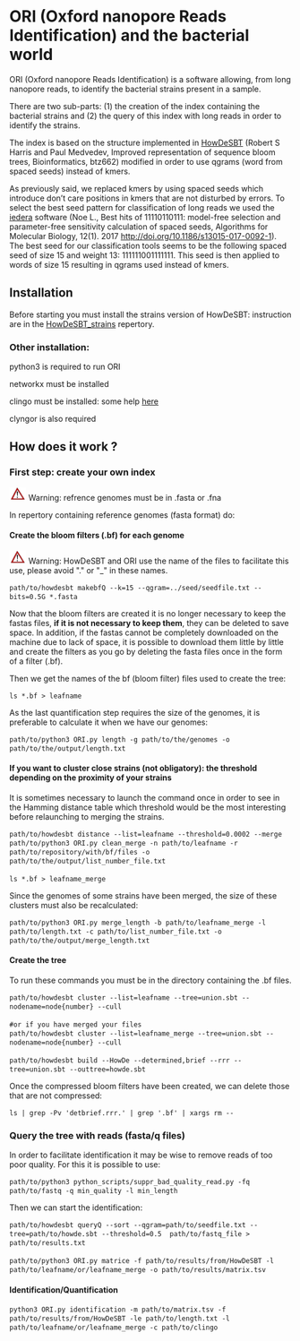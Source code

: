 # ORI (Oxford nanopore Reads Identification) and the bacterial world

ORI (Oxford nanopore Reads Identification) is a software allowing, from long nanopore reads, to identify the bacterial strains present in a sample. 

There are two sub-parts: (1) the creation of the index containing the bacterial strains and (2) the query of this index with long reads in order to identify the strains. 

The index is based on the structure implemented in [HowDeSBT](https://github.com/medvedevgroup/HowDeSBT) (Robert S Harris and Paul Medvedev, Improved representation of sequence bloom trees, Bioinformatics, btz662) modified in order to use qgrams (word from spaced seeds) instead of kmers.

As previously said, we replaced kmers by using spaced seeds which introduce don’t care positions in kmers that are not disturbed by errors. To select the best seed pattern for classification of long reads we used the [iedera](https://github.com/laurentnoe/iedera) software (Noe L., Best hits of 11110110111: model-free selection and parameter-free sensitivity calculation of spaced seeds, Algorithms for Molecular Biology, 12(1). 2017 <http://doi.org/10.1186/s13015-017-0092-1>). The best seed for our classification tools seems to be the following spaced seed of size 15 and weight 13: 111111001111111. This seed is then applied to words of size 15 resulting in qgrams used instead of kmers.

## Installation

Before starting you must install the strains version of HowDeSBT: instruction are in the [HowDeSBT_strains](https://github.com/gsiekaniec/ORI/tree/master/HowDeSBT_strains) repertory.

### Other installation:

python3 is required to run ORI

networkx must be installed 

clingo must be installed: some help [here](https://lucas.bourneuf.net/blog/asp-tuto.html#installation-manuelle)

clyngor is also required

## How does it work ?

### First step: create your own index

<img src="img/attention.png" alt="warning" width="30"/> Warning: refrence genomes must be in .fasta or .fna

In repertory containing reference genomes (fasta format) do:

#### Create the bloom filters (.bf) for each genome

<img src="img/attention.png" alt="warning" width="30"/> Warning: HowDeSBT and ORI use the name of the files to facilitate this use, please avoid "." or "_" in these names.

    path/to/howdesbt makebfQ --k=15 --qgram=../seed/seedfile.txt --bits=0.5G *.fasta
	
Now that the bloom filters are created it is no longer necessary to keep the fastas files, **if it is not necessary to keep them**, they can be deleted to save space.
In addition, if the fastas cannot be completely downloaded on the machine due to lack of space, it is possible to download them little by little and create the filters as you go by deleting the fasta files once in the form of a filter (.bf).

Then we get the names of the bf (bloom filter) files used to create the tree:

    ls *.bf > leafname

As the last quantification step requires the size of the genomes, it is preferable to calculate it when we have our genomes:

    path/to/python3 ORI.py length -g path/to/the/genomes -o path/to/the/output/length.txt

#### If you want to cluster close strains (not obligatory): the threshold depending on the proximity of your strains

It is sometimes necessary to launch the command once in order to see in the Hamming distance table which threshold would be the most interesting before relaunching to merging the strains.
    
    path/to/howdesbt distance --list=leafname --threshold=0.0002 --merge 
    path/to/python3 ORI.py clean_merge -n path/to/leafname -r path/to/repository/with/bf/files -o path/to/the/output/list_number_file.txt

    ls *.bf > leafname_merge

Since the genomes of some strains have been merged, the size of these clusters must also be recalculated:

    path/to/python3 ORI.py merge_length -b path/to/leafname_merge -l path/to/length.txt -c path/to/list_number_file.txt -o path/to/the/output/merge_length.txt

#### Create the tree

To run these commands you must be in the directory containing the .bf files.
    
    path/to/howdesbt cluster --list=leafname --tree=union.sbt --nodename=node{number} --cull
    
    #or if you have merged your files
    path/to/howdesbt cluster --list=leafname_merge --tree=union.sbt --nodename=node{number} --cull
    
    path/to/howdesbt build --HowDe --determined,brief --rrr --tree=union.sbt --outtree=howde.sbt
   
Once the compressed bloom filters have been created, we can delete those that are not compressed:

    ls | grep -Pv 'detbrief.rrr.' | grep '.bf' | xargs rm --

### Query the tree with reads (fasta/q files)

In order to facilitate identification it may be wise to remove reads of too poor quality. For this it is possible to use:

	path/to/python3 python_scripts/suppr_bad_quality_read.py -fq path/to/fastq -q min_quality -l min_length

Then we can start the identification:

	path/to/howdesbt queryQ --sort --qgram=path/to/seedfile.txt --tree=path/to/howde.sbt --threshold=0.5  path/to/fastq_file > path/to/results.txt

	path/to/python3 ORI.py matrice -f path/to/results/from/HowDeSBT -l path/to/leafname/or/leafname_merge -o path/to/results/matrix.tsv

#### Identification/Quantification

	python3 ORI.py identification -m path/to/matrix.tsv -f path/to/results/from/HowDeSBT -le path/to/length.txt -l path/to/leafname/or/leafname_merge -c path/to/clingo



